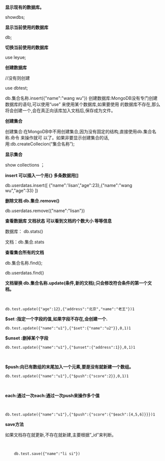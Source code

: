 

**显示现有的数据库。**

showdbs;



**显示当前使用的数据库**

db;



**切换当前使用的数据库**

use leyue;



**创建数据库**

//没有则创建

use dbtest;

db.集合名称.insert({"name":"wang wu"}) 创建数据库:MongoDB没有专门创建数据库的语句,可以使用“use” 来使用某个数据库,如果要使用 的数据库不存在,那么将会创建一个,会在真正向该库加入文档后,保存成为文件。 



**创建集合**

  创建集合:在MongoDB中不用创建集合,因为没有固定的结构,直接使用db.集合名称.命令 来操作就可 以了。如果非要显示创建集合的话,用:db.createCollecion(“集合名称”);



**显示集合**

show collections ；





**insert 可以插入一个用{} 多条数据用[]**

db.userdatas.insert([ {"name":'lisan',"age":23},{"name":"wang wu","age":33} ])



**删除文档 db.集合.remove()**

db.userdatas.remove({"name":"lisan"})



**查看数据库 文档状态 可以看到文档的个数大小 等等信息**

数据库： db.stats() 

文档：db.集合.stats



**查看集合所有的文档**

db.集合名称.find(); 

db.userdatas.find() 



**文档替换 db.集合名称.update(条件,新的文档);只会修改符合条件的第一个文档。**

​    

```
db.test.update({"age":12},{"address":"北京","name":"老王"})1
```

  

**$set :指定一个字段的值,如果字段不存在,会创建一个.**

  

```
db.test.update({"name":"u1"},{"$set":{"name":"u2"}},0,1)1
```

  

**$unset :删掉某个字段**

  

```
db.test.update({"name":"u1"},{"$unset":{"address":1}},0,1)1
```

​    

**$push:向已有数组的末尾加入一个元素,要是没有就新建一个数组。**

  

```
db.test.update({"name":"u1"},{"$push":{"score":2}},0,1)1
```

​    

**each:通过一次each:通过一次push来操作多个值**

​    

```
db.test.update({"name":"u1"},{"$push":{"score":{"$each":[4,5,6]}}})1
```

  

**save方法**

  

如果文档存在就更新,不存在就新建,主要根据”_id”来判断。

​    

```
    db.test.save({"name":"li si"})
```